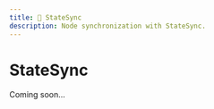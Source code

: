 ```yaml
---
title: 🔄 StateSync
description: Node synchronization with StateSync.
---
```


# StateSync

Coming soon...